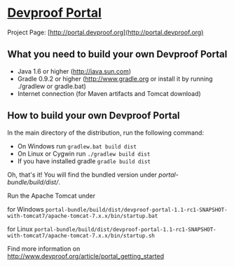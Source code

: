 [Devproof Portal](http://portal.devproof.org/)
==============================================

Project Page: [http://portal.devproof.org](http://portal.devproof.org)

What you need to build your own Devproof Portal
-----------------------------------------------

* Java 1.6 or higher (http://java.sun.com)
* Gradle 0.9.2 or higher (http://www.gradle.org or install it by running ./gradlew or gradle.bat)
* Internet connection (for Maven artifacts and Tomcat download)

How to build your own Devproof Portal
-------------------------------------

In the main directory of the distribution, run the following command:

* On Windows run `gradlew.bat build dist`
* On Linux or Cygwin run `./gradlew build dist`
* If you have installed gradle `gradle build dist`

Oh, that's it! You will find the bundled version under *portal-bundle/build/dist/*.

Run the Apache Tomcat under 

for Windows `portal-bundle/build/dist/devproof-portal-1.1-rc1-SNAPSHOT-with-tomcat7/apache-tomcat-7.x.x/bin/startup.bat`

for Linux `portal-bundle/build/dist/devproof-portal-1.1-rc1-SNAPSHOT-with-tomcat7/apache-tomcat-7.x.x/bin/startup.sh`

Find more information on http://www.devproof.org/article/portal_getting_started